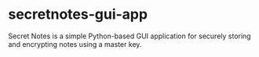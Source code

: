 # secretnotes-gui-app
Secret Notes is a simple Python-based GUI application for securely storing and encrypting notes using a master key.

